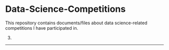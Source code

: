 # Data-Science-Competitions
This repository contains documents/files about data science-related competitions I have participated in.

3.
---
